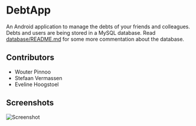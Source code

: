 DebtApp
=======

An Android application to manage the debts of your friends and colleagues.   
Debts and users are being stored in a MySQL database. Read [database/README.md](database/README.md) for some more commentation about the database.

## Contributors
* Wouter Pinnoo
* Stefaan Vermassen
* Eveline Hoogstoel

## Screenshots
![Screenshot](https://raw.github.com/wpinnoo/DebtApp/master/screenshot.png "Screenshot")
